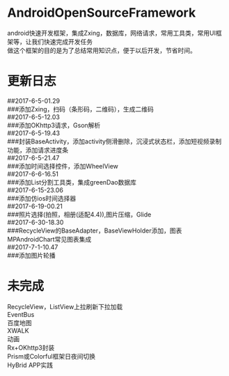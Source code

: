# AndroidOpenSourceFramework
android快速开发框架，集成Zxing，数据库，网络请求，常用工具类，常用UI框架等，让我们快速完成开发任务<br>
做这个框架的目的是为了总结常用知识点，便于以后开发，节省时间。

# 更新日志
##2017-6-5-01.29<br>###添加Zxing，扫码（条形码，二维码），生成二维码<br>
##2017-6-5-12.03<br>###添加OKhttp3请求，Gson解析<br>
##2017-6-5-19.43<br>###封装BaseActivity，添加activity侧滑删除，沉浸式状态栏，添加短视频录制功能，添加请求进度条<br>
##2017-6-5-21.47<br>###添加时间选择控件，添加WheelView<br>
##2017-6-6-16.51<br>###添加List分割工具类，集成greenDao数据库<br>
##2017-6-15-23.06<br>###添加仿ios时间选择器<br>
##2017-6-19-00.21<br>###照片选择(拍照，相册(适配4.4)),图片压缩，Glide<br>
##2017-6-30-18.30<br>###RecycleView的BaseAdapter，BaseViewHolder添加，图表MPAndroidChart常见图表集成<br>
##2017-7-1-10.47<br>###添加图片轮播<br>

# 未完成
RecycleView，ListView上拉刷新下拉加载<br>
EventBus<br>
百度地图<br>
XWALK<br>
动画<br>
Rx+OKhttp3封装<br>
Prism或Colorful框架日夜间切换<br>
HyBrid APP实践<br>

